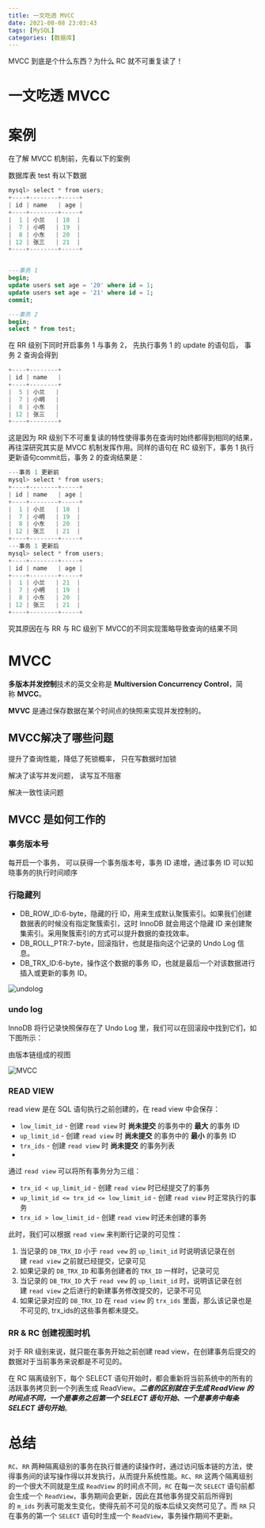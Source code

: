 ```yaml
---
title: 一文吃透 MVCC
date: 2021-08-08 23:03:43
tags: [MySQL]
categories: [数据库]
---
```


MVCC 到底是个什么东西？为什么 RC 就不可重复读了！
<!--more-->

# 一文吃透 MVCC

# 案例

在了解 MVCC 机制前，先看以下的案例

数据库表 test 有以下数据

```java
mysql> select * from users;
+----+--------+-----+
| id | name   | age |
+----+--------+-----+
|  1 | 小兰   | 18  |
|  7 | 小明   | 19  |
|  8 | 小东   | 20  |
| 12 | 张三   | 21  |
+----+--------+-----+
```

```sql

---事务 1
begin;
update users set age = '20' where id = 1;
update users set age = '21' where id = 1;
commit;
```

```sql
---事务 2
begin;
select * from test;
```

在 RR 级别下同时开启事务 1 与事务 2， 先执行事务 1 的 update 的语句后， 事务 2 查询会得到

```java
+----+--------+
| id | name   |
+----+--------+
|  5 | 小兰   |
|  7 | 小明   |
|  8 | 小东   |
| 12 | 张三   |
+----+--------+
```

这是因为 RR 级别下不可重复读的特性使得事务在查询时始终都得到相同的结果， 再往深研究其实是 MVCC 机制发挥作用。同样的语句在 RC 级别下，事务 1 执行更新语句commit后，事务 2 的查询结果是：

```java
---事务 1 更新前
mysql> select * from users;
+----+--------+-----+
| id | name   | age |
+----+--------+-----+
|  1 | 小兰   | 18  |
|  7 | 小明   | 19  |
|  8 | 小东   | 20  |
| 12 | 张三   | 21  |
+----+--------+-----+
---事务 1 更新后
mysql> select * from users;
+----+--------+-----+
| id | name   | age |
+----+--------+-----+
|  1 | 小兰   | 21  |
|  7 | 小明   | 19  |
|  8 | 小东   | 20  |
| 12 | 张三   | 21  |
+----+--------+-----+
```

究其原因在与 RR 与 RC 级别下 MVCC的不同实现策略导致查询的结果不同

# MVCC

**多版本并发控制**技术的英文全称是 **Multiversion Concurrency Control**，简称 **MVCC**。

**MVVC** 是通过保存数据在某个时间点的快照来实现并发控制的。

## MVCC解决了哪些问题

提升了查询性能，降低了死锁概率， 只在写数据时加锁

解决了读写并发问题， 读写互不阻塞

解决一致性读问题

## MVCC 是如何工作的

### 事务版本号

每开启一个事务， 可以获得一个事务版本号，事务 ID 递增，通过事务 ID 可以知晓事务的执行时间顺序

### 行隐藏列

- DB_ROW_ID:6-byte，隐藏的行 ID，用来生成默认聚簇索引。如果我们创建数据表的时候没有指定聚簇索引，这时 InnoDB 就会用这个隐藏 ID 来创建聚集索引。采用聚簇索引的方式可以提升数据的查找效率。
- DB_ROLL_PTR:7-byte，回滚指针，也就是指向这个记录的 Undo Log 信息。
- DB_TRX_ID:6-byte，操作这个数据的事务 ID，也就是最后一个对该数据进行插入或更新的事务 ID。

![undolog](/undolog.png)

### undo log

InnoDB 将行记录快照保存在了 Undo Log 里，我们可以在回滚段中找到它们，如下图所示：

由版本链组成的视图


![MVCC](/mvcc.svg)

### READ VIEW

read view 是在 SQL 语句执行之前创建的，在 read view 中会保存：

- `low_limit_id` - 创建 `read view` 时 **尚未提交** 的事务中的 **最大** 的事务 ID
- `up_limit_id` - 创建 `read view` 时 **尚未提交** 的事务中的 **最小** 的事务 ID
- `trx_ids` - 创建 `read view` 时 **尚未提交** 的事务列表
- 

通过 `read view` 可以将所有事务分为三组：

- `trx_id < up_limit_id` - 创建 `read view` 时已经提交了的事务
- `up_limit_id <= trx_id <= low_limit_id` - 创建 `read view` 时正常执行的事务
- `trx_id > low_limit_id` - 创建 `read view` 时还未创建的事务

此时，我们可以根据 `read view` 来判断行记录的可见性：

1. 当记录的 `DB_TRX_ID` 小于 `read vew` 的 `up_limit_id` 时说明该记录在创建 `read view` 之前就已经提交，记录可见
2. 如果记录的 `DB_TRX_ID` 和事务创建者的 `TRX_ID` 一样时，记录可见
3. 当记录的 `DB_TRX_ID` 大于 `read vew` 的 `up_limit_id` 时，说明该记录在创建 `read view` 之后进行的新建事务修改提交的，记录不可见
4. 如果记录对应的 `DB_TRX_ID` 在 `read view` 的 `trx_ids` 里面，那么该记录也是不可见的, trx_ids的这些事务都未提交。

### RR & RC 创建视图时机

对于 RR 级别来说，就只能在事务开始之前创建 read view，在创建事务后提交的数据对于当前事务来说都是不可见的。

在 RC 隔离级别下，每个 SELECT 语句开始时，都会重新将当前系统中的所有的活跃事务拷贝到一个列表生成 ReadView。***二者的区别就在于生成 ReadView 的时间点不同，一个是事务之后第一个 SELECT 语句开始、一个是事务中每条 SELECT 语句开始***。

# 总结

`RC`、`RR` 两种隔离级别的事务在执行普通的读操作时，通过访问版本链的方法，使得事务间的读写操作得以并发执行，从而提升系统性能。`RC`、`RR` 这两个隔离级别的一个很大不同就是生成 `ReadView` 的时间点不同，`RC` 在每一次 `SELECT` 语句前都会生成一个 `ReadView`，事务期间会更新，因此在其他事务提交前后所得到的 `m_ids` 列表可能发生变化，使得先前不可见的版本后续又突然可见了。而 `RR` 只在事务的第一个 `SELECT` 语句时生成一个 `ReadView`，事务操作期间不更新。